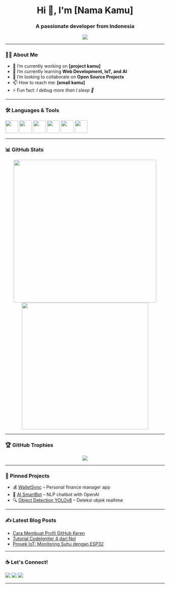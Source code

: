 <h1 align="center">Hi 👋, I'm [Nama Kamu]</h1>
<h3 align="center">A passionate developer from Indonesia</h3>

<p align="center">
  <img src="https://readme-typing-svg.herokuapp.com?font=Fira+Code&size=20&duration=4000&color=00F7FF&center=true&vCenter=true&width=500&lines=Welcome+to+my+GitHub!;I+love+coding+%F0%9F%92%BB;Let's+build+awesome+projects+%F0%9F%9A%80" />
</p>

---

### 👨‍💻 About Me

- 🔭 I’m currently working on **[project kamu]**
- 🌱 I’m currently learning **Web Development, IoT, and AI**
- 🤝 I’m looking to collaborate on **Open Source Projects**
- 📫 How to reach me: **[email kamu]**
- ⚡ Fun fact: *I debug more than I sleep 🐞*

---

### 🛠️ Languages & Tools

<p align="left">
  <img src="https://cdn.jsdelivr.net/gh/devicons/devicon/icons/html5/html5-original.svg" width="40"/>
  <img src="https://cdn.jsdelivr.net/gh/devicons/devicon/icons/css3/css3-original.svg" width="40"/>
  <img src="https://cdn.jsdelivr.net/gh/devicons/devicon/icons/javascript/javascript-original.svg" width="40"/>
  <img src="https://cdn.jsdelivr.net/gh/devicons/devicon/icons/python/python-original.svg" width="40"/>
  <img src="https://cdn.jsdelivr.net/gh/devicons/devicon/icons/mysql/mysql-original.svg" width="40"/>
  <img src="https://cdn.jsdelivr.net/gh/devicons/devicon/icons/codeigniter/codeigniter-plain.svg" width="40"/>
</p>

---

### 📊 GitHub Stats

<p align="center">
  <img src="https://github-readme-stats.vercel.app/api?username=namakamu&show_icons=true&theme=tokyonight" width="450"/>
  <img src="https://github-readme-streak-stats.herokuapp.com/?user=namakamu&theme=tokyonight" width="400"/>
</p>

---

### 🏆 GitHub Trophies
<p align="center">
  <img src="https://github-profile-trophy.vercel.app/?username=namakamu&theme=darkhub&no-frame=true&no-bg=true&margin-w=4" />
</p>

---

### 📌 Pinned Projects

- 💰 [WalletSync](https://github.com/namakamu/walletsync) – Personal finance manager app
- 🧠 [AI SmartBot](https://github.com/namakamu/ai-smartbot) – NLP chatbot with OpenAI
- 🔍 [Object Detection YOLOv8](https://github.com/namakamu/yolo-detection) – Deteksi objek realtime

---

### ✍️ Latest Blog Posts
<!-- BLOG-POST-LIST:START -->
- [Cara Membuat Profil GitHub Keren](#)
- [Tutorial CodeIgniter 4 dari Nol](#)
- [Proyek IoT: Monitoring Suhu dengan ESP32](#)
<!-- BLOG-POST-LIST:END -->

---

### ☕ Let's Connect!

<p>
  <a href="https://linkedin.com/in/namakamu"><img src="https://img.shields.io/badge/-LinkedIn-%230077B5?style=flat-square&logo=linkedin&logoColor=white" /></a>
  <a href="mailto:emailkamu@gmail.com"><img src="https://img.shields.io/badge/-Email-%23D14836?style=flat-square&logo=gmail&logoColor=white" /></a>
  <a href="https://github.com/namakamu"><img src="https://img.shields.io/badge/-GitHub-181717?style=flat-square&logo=github&logoColor=white" /></a>
</p>

---
